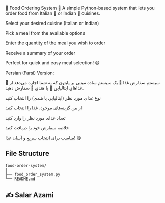 🍕 Food Ordering System 🍝
A simple Python-based system that lets you order food from Italian 🍝 or Indian 🍛 cuisines.

Select your desired cuisine (Italian or Indian)

Pick a meal from the available options

Enter the quantity of the meal you wish to order

Receive a summary of your order

Perfect for quick and easy meal selection! 😋

Persian (Farsi) Version:

🍕 سیستم سفارش غذا 🍝
یک سیستم ساده مبتنی بر پایتون که به شما اجازه می‌دهد از غذاهای ایتالیایی 🍝 یا هندی 🍛 سفارش دهید.

نوع غذای مورد نظر (ایتالیایی یا هندی) را انتخاب کنید

از بین گزینه‌های موجود، غذا را انتخاب کنید

تعداد غذای مورد نظر را وارد کنید

خلاصه سفارش خود را دریافت کنید

مناسب برای انتخاب سریع و آسان غذا! 😋
## File Structure

```
food-order-system/
│
├── food_order_system.py
└── README.md 
```

## ✍️ Salar Azami

